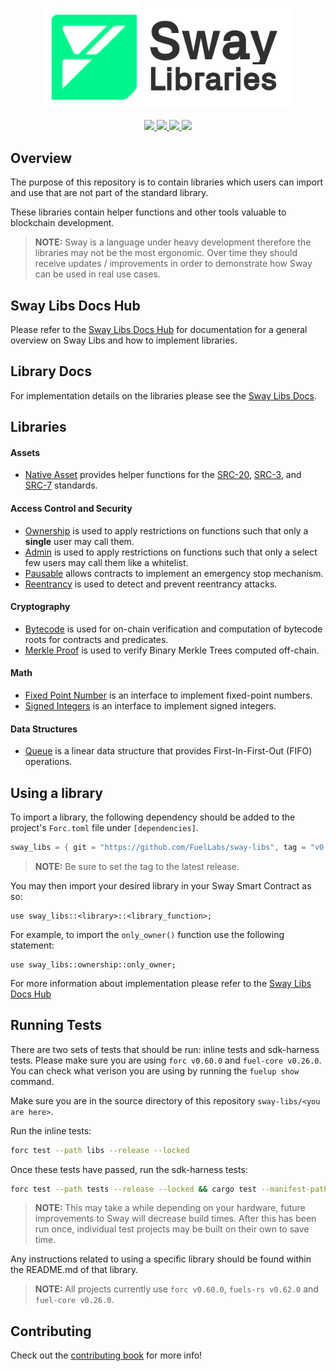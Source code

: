 <p align="center">
    <picture>
        <source media="(prefers-color-scheme: dark)" srcset="docs/sway-libs-logo-dark-theme.png">
        <img alt="SwayLibs logo" width="400px" src="docs/sway-libs-logo-light-theme.png">
    </picture>
</p>

<p align="center">
    <a href="https://github.com/FuelLabs/sway-libs/actions/workflows/ci.yml" alt="CI">
        <img src="https://github.com/FuelLabs/sway-libs/actions/workflows/ci.yml/badge.svg" />
    </a>
    <a href="https://crates.io/crates/forc/0.60.0" alt="forc">
        <img src="https://img.shields.io/badge/forc-v0.60.0-orange" />
    </a>
    <a href="./LICENSE" alt="forc">
        <img src="https://img.shields.io/github/license/FuelLabs/sway-libs" />
    </a>
    <a href="https://discord.gg/xfpK4Pe">
        <img src="https://img.shields.io/discord/732892373507375164?color=6A7EC2&logo=discord&logoColor=ffffff&labelColor=6A7EC2&label=Discord" />
    </a>
</p>

## Overview

The purpose of this repository is to contain libraries which users can import and use that are not part of the standard library. 

These libraries contain helper functions and other tools valuable to blockchain development.

> **NOTE:**
> Sway is a language under heavy development therefore the libraries may not be the most ergonomic. Over time they should receive updates / improvements in order to demonstrate how Sway can be used in real use cases.

## Sway Libs Docs Hub

Please refer to the [Sway Libs Docs Hub](https://docs.fuel.network/docs/sway-libs/) for documentation for a general overview on Sway Libs and how to implement libraries.

## Library Docs

For implementation details on the libraries please see the [Sway Libs Docs](https://fuellabs.github.io/sway-libs/master/sway_libs/).

## Libraries

#### Assets

- [Native Asset](https://docs.fuel.network/docs/sway-libs/asset/) provides helper functions for the [SRC-20](https://docs.fuel.network/docs/sway-standards/src-20-native-asset/), [SRC-3](https://docs.fuel.network/docs/sway-standards/src-3-minting-and-burning/), and [SRC-7](https://docs.fuel.network/docs/sway-standards/src-7-asset-metadata/) standards.

#### Access Control and Security

- [Ownership](https://docs.fuel.network/docs/sway-libs/ownership/) is used to apply restrictions on functions such that only a **single** user may call them.
- [Admin](https://docs.fuel.network/docs/sway-libs/admin/) is used to apply restrictions on functions such that only a select few users may call them like a whitelist.
- [Pausable](https://docs.fuel.network/docs/sway-libs/pausable/) allows contracts to implement an emergency stop mechanism.
- [Reentrancy](https://docs.fuel.network/docs/sway-libs/reentrancy/) is used to detect and prevent reentrancy attacks.

#### Cryptography

- [Bytecode](https://docs.fuel.network/docs/sway-libs/bytecode/) is used for on-chain verification and computation of bytecode roots for contracts and predicates. 
- [Merkle Proof](https://docs.fuel.network/docs/sway-libs/merkle/) is used to verify Binary Merkle Trees computed off-chain.

#### Math

- [Fixed Point Number](https://docs.fuel.network/docs/sway-libs/fixed_point/) is an interface to implement fixed-point numbers.
- [Signed Integers](https://docs.fuel.network/docs/sway-libs/queue/) is an interface to implement signed integers.

#### Data Structures

- [Queue](https://docs.fuel.network/docs/sway-libs/queue/) is a linear data structure that provides First-In-First-Out (FIFO) operations. 

## Using a library

To import a library, the following dependency should be added to the project's `Forc.toml` file under `[dependencies]`.

```rust
sway_libs = { git = "https://github.com/FuelLabs/sway-libs", tag = "v0.22.0" }
```

> **NOTE:** 
> Be sure to set the tag to the latest release.

You may then import your desired library in your Sway Smart Contract as so:

```sway
use sway_libs::<library>::<library_function>;
```

For example, to import the `only_owner()` function use the following statement:

```sway
use sway_libs::ownership::only_owner;
```

For more information about implementation please refer to the [Sway Libs Docs Hub](https://docs.fuel.network/docs/sway-libs/)

## Running Tests

There are two sets of tests that should be run: inline tests and sdk-harness tests. Please make sure you are using `forc v0.60.0` and `fuel-core v0.26.0`. You can check what verison you are using by running the `fuelup show` command.

Make sure you are in the source directory of this repository `sway-libs/<you are here>`.

Run the inline tests:

```bash
forc test --path libs --release --locked
```

Once these tests have passed, run the sdk-harness tests:

```bash
forc test --path tests --release --locked && cargo test --manifest-path tests/Cargo.toml
```

> **NOTE:**
> This may take a while depending on your hardware, future improvements to Sway will decrease build times. After this has been run once, individual test projects may be built on their own to save time.

Any instructions related to using a specific library should be found within the README.md of that library.

> **NOTE:**
> All projects currently use `forc v0.60.0`, `fuels-rs v0.62.0` and `fuel-core v0.26.0`.

## Contributing

Check out the [contributing book](https://fuellabs.github.io/sway-libs/contributing-book/index.html) for more info!
